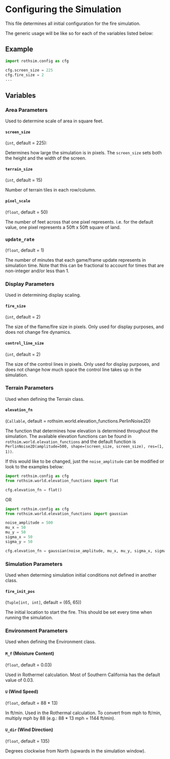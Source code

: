 # Configuring the Simulation

This file determines all initial configuration for the fire simulation.

The generic usage will be like so for each of the variables listed below:

## Example
```python
import rothsim.config as cfg

cfg.screen_size = 225
cfg.fire_size = 2
...
```

## Variables

### Area Parameters
Used to determine scale of area in square feet.

#### `screen_size`
(`int`, default = 225):

Determines how large the simulation is in pixels. The `screen_size` sets both the
height and the width of the screen.


#### `terrain_size`
(`int`, default = 15)

Number of terrain tiles in each row/column.


#### `pixel_scale`
(`float`, default = 50)

The number of feet across that one pixel represents. i.e. for the default value, one
pixel represents a 50ft x 50ft square of land.


### `update_rate`
(`float`, default = 1)

The number of minutes that each game/frame update represents in simulation time. Note
that this can be fractional to account for times that are non-integer and/or less than 1.


### Display Parameters
Used in determining display scaling.

#### `fire_size`
(`int`, default = 2)

The size of the flame/fire size in pixels. Only used for display purposes, and does
not change fire dynamics.


#### `control_line_size`
(`int`, default = 2)

The size of the control lines in pixels. Only used for display purposes, and does not
change how much space the control line takes up in the simulation.


### Terrain Parameters
Used when defining the Terrain class.

#### `elevation_fn`
(`Callable`, default = rothsim.world.elevation_functions.PerlinNoise2D)

The function that determines how elevation is determined throughout the simulation.
The available elevation functions can be found in `rothsim.world.elevation_functions`
and the default function is
`PerlinNoise2D(amplitude=500, shape=(screen_size, screen_size), res=(1, 1))`.

If this would like to be changed, just the `noise_amplitude` can be modified or look to
the examples below:

```python
import rothsim.config as cfg
from rothsim.world.elevation_functions import flat

cfg.elevation_fn = flat()
```

OR

```python
import rothsim.config as cfg
from rothsim.world.elevation_functions import gaussian

noise_amplitude = 500
mu_x = 50
mu_y = 50
sigma_x = 50
sigma_y = 50

cfg.elevation_fn = gaussian(noise_amplitude, mu_x, mu_y, sigma_x, sigma_y)
```

### Simulation Parameters
Used when determing simulation initial conditions not defined in another class.

#### `fire_init_pos`
(`Tuple[int, int]`, default = (65, 65))

The initial location to start the fire. This should be set every time when running the
simulation.


### Environment Parameters
Used when defining the Environment class.

#### `M_f` (Moisture Content)
(`float`, default = 0.03)

Used in Rothermel calculation. Most of Southern California has the default value of 0.03.


#### `U` (Wind Speed)
(`float`, default = 88 * 13)

In ft/min. Used in the Rothermal calculation. To convert from mph to ft/min, multiply
mph by 88 (e.g.: 88 * 13 mph = 1144 ft/min).


#### `U_dir` (Wind Direction)
(`float`, default = 135)

Degrees clockwise from North (upwards in the simulation window).
